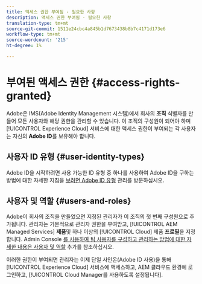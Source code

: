 ```yaml
---
title: 액세스 권한 부여됨 - 필요한 사항
description: 액세스 권한 부여됨 - 필요한 사항
translation-type: tm+mt
source-git-commit: 1511e24cbc4a845b1d7673438b8b7c4171d173e6
workflow-type: tm+mt
source-wordcount: '215'
ht-degree: 1%

---
```



# 부여된 액세스 권한 {#access-rights-granted}

Adobe은 IMS(Adobe Identity Management 시스템)에서 회사의 **조직** 식별자를 만들어 모든 사용자와 해당 권한을 관리할 수 있습니다. 이 조직의 구성원이 되어야 하며 [!UICONTROL Experience Cloud] 서비스에 대한 액세스 권한이 부여되는 각 사용자는 자신의 **Adobe ID**&#x200B;를 보유해야 합니다.

## 사용자 ID 유형 {#user-identity-types}

Adobe ID을 시작하려면 사용 가능한 ID 유형 중 하나를 사용하여 Adobe ID을 구하는 방법에 대한 자세한 지침을 [보려면 Adobe ID 유형](https://helpx.adobe.com/enterprise/using/identity.html) 관리를 방문하십시오.

## 사용자 및 역할 {#users-and-roles}

Adobe이 회사의 조직을 만들었으면 지정된 관리자가 이 조직의 첫 번째 구성원으로 추가됩니다. 관리자는 기본적으로 관리자 권한을 부여받고, [!UICONTROL AEM Managed Services] **제품**&#x200B;및 하나 이상의 [!UICONTROL Cloud] 제품 **프로필**&#x200B;을 지정합니다. Admin Console [를 사용하여 팀 사용자를 구성하고 관리하는 방법에 대한 자세한 내용은 사용자 및 역할](add-users-roles.md) 추가를 참조하십시오.

이러한 권한이 부여되면 관리자는 이제 단일 사인온(Adobe ID 사용)을 통해 [!UICONTROL Experience Cloud] 서비스에 액세스하고, AEM 클라우드 환경에 로그인하고, [!UICONTROL Cloud Manager를 사용하도록 설정됩니다].
